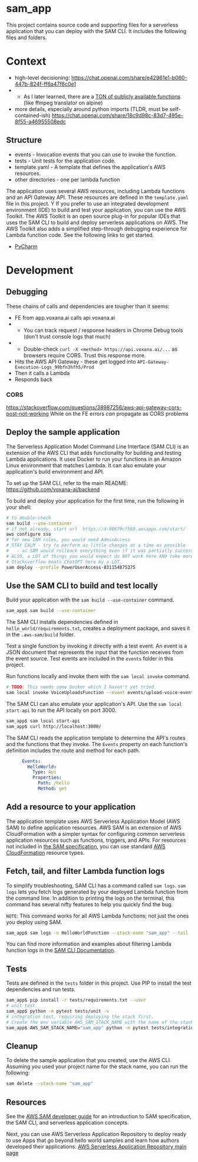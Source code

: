 # sam_app

This project contains source code and supporting files for a serverless application that you can deploy with the SAM CLI. It includes the following files and folders.

# Context
- high-level decisioning: https://chat.openai.com/share/e42961e1-b060-447b-824f-ff6a47f6c0e1
- - As I later learned, there are a [TON of publicly available functions](https://us-east-1.console.aws.amazon.com/serverlessrepo/home?region=us-east-1#/available-applications) (like ffmpeg translator on alpine)
- more details, especially around python imports (TLDR, must be self-contained-ish) https://chat.openai.com/share/18c9d98c-83d7-495e-8f55-a46955508edc

## Structure
- events - Invocation events that you can use to invoke the function.
- tests - Unit tests for the application code.
- template.yaml - A template that defines the application's AWS resources.
- other directories - one per lambda function

The application uses several AWS resources, including Lambda functions and an API Gateway API.
These resources are defined in the `template.yaml` file in this project. Y
If you prefer to use an integrated development environment (IDE) to build and test your application, you can use the AWS Toolkit.
The AWS Toolkit is an open source plug-in for popular IDEs that uses the SAM CLI to build and deploy serverless applications on AWS. The AWS Toolkit also adds a simplified step-through debugging experience for Lambda function code. See the following links to get started.
* [PyCharm](https://docs.aws.amazon.com/toolkit-for-jetbrains/latest/userguide/welcome.html)

# Development

## Debugging
These chains of calls and dependencies are tougher than it seems:
* FE from app.voxana.ai calls api.voxana.ai
* * You can track request / response headers in Chrome Debug tools (don't trust console logs that much)
* * Double-check `curl -X <method> https://api.voxana.ai/...` as browsers require CORS. Trust this response more.
* Hits the AWS API Gateway - these get logged into `API-Gateway-Execution-Logs_99bfn3hfh5/Prod`
* Then it calls a Lambda
* Responds back

### CORS
https://stackoverflow.com/questions/38987256/aws-api-gateway-cors-post-not-working
While on the FE errors *can* propagate as CORS problems

## Deploy the sample application

The Serverless Application Model Command Line Interface (SAM CLI) is an extension of the AWS CLI that adds functionality for building and testing Lambda applications. It uses Docker to run your functions in an Amazon Linux environment that matches Lambda. It can also emulate your application's build environment and API.

To set up the SAM CLI, refer to the main README: https://github.com/voxana-ai/backend

To build and deploy your application for the first time, run the following in your shell:

```bash
# to double-check
sam build --use-container
# if not already, start url  https://d-90679cf568.awsapps.com/start/
aws configure sso
# for new IAM roles, you would need AdminAccess
# STAY CALM - try to perform as little changes at a time as possible
#   - as SAM would rollback everything even if it was partially successful.
# ALSO, a LOT of things you would expect do NOT work here AND take more time.
# Stackoverflow beats ChatGPT here by a LOT.
sam deploy --profile PowerUserAccess-831154875375
```

## Use the SAM CLI to build and test locally

Build your application with the `sam build --use-container` command.

```bash
sam_app$ sam build --use-container
```

The SAM CLI installs dependencies defined in `hello_world/requirements.txt`, creates a deployment package, and saves it in the `.aws-sam/build` folder.

Test a single function by invoking it directly with a test event. An event is a JSON document that represents the input that the function receives from the event source. Test events are included in the `events` folder in this project.

Run functions locally and invoke them with the `sam local invoke` command.

```bash
# TODO: This needs some Docker which I haven't yet tried.
sam local invoke VoiceUploadsFunction --event events/upload-voice-event.json
```

The SAM CLI can also emulate your application's API. Use the `sam local start-api` to run the API locally on port 3000.

```bash
sam_app$ sam local start-api
sam_app$ curl http://localhost:3000/
```

The SAM CLI reads the application template to determine the API's routes and the functions that they invoke. The `Events` property on each function's definition includes the route and method for each path.

```yaml
      Events:
        HelloWorld:
          Type: Api
          Properties:
            Path: /hello
            Method: get
```

## Add a resource to your application
The application template uses AWS Serverless Application Model (AWS SAM) to define application resources. AWS SAM is an extension of AWS CloudFormation with a simpler syntax for configuring common serverless application resources such as functions, triggers, and APIs. For resources not included in [the SAM specification](https://github.com/awslabs/serverless-application-model/blob/master/versions/2016-10-31.md), you can use standard [AWS CloudFormation](https://docs.aws.amazon.com/AWSCloudFormation/latest/UserGuide/aws-template-resource-type-ref.html) resource types.

## Fetch, tail, and filter Lambda function logs

To simplify troubleshooting, SAM CLI has a command called `sam logs`. `sam logs` lets you fetch logs generated by your deployed Lambda function from the command line. In addition to printing the logs on the terminal, this command has several nifty features to help you quickly find the bug.

`NOTE`: This command works for all AWS Lambda functions; not just the ones you deploy using SAM.

```bash
sam_app$ sam logs -n HelloWorldFunction --stack-name "sam_app" --tail
```

You can find more information and examples about filtering Lambda function logs in the [SAM CLI Documentation](https://docs.aws.amazon.com/serverless-application-model/latest/developerguide/serverless-sam-cli-logging.html).

## Tests

Tests are defined in the `tests` folder in this project. Use PIP to install the test dependencies and run tests.

```bash
sam_app$ pip install -r tests/requirements.txt --user
# unit test
sam_app$ python -m pytest tests/unit -v
# integration test, requiring deploying the stack first.
# Create the env variable AWS_SAM_STACK_NAME with the name of the stack we are testing
sam_app$ AWS_SAM_STACK_NAME="sam_app" python -m pytest tests/integration -v
```

## Cleanup

To delete the sample application that you created, use the AWS CLI. Assuming you used your project name for the stack name, you can run the following:

```bash
sam delete --stack-name "sam_app"
```

## Resources

See the [AWS SAM developer guide](https://docs.aws.amazon.com/serverless-application-model/latest/developerguide/what-is-sam.html) for an introduction to SAM specification, the SAM CLI, and serverless application concepts.

Next, you can use AWS Serverless Application Repository to deploy ready to use Apps that go beyond hello world samples and learn how authors developed their applications: [AWS Serverless Application Repository main page](https://aws.amazon.com/serverless/serverlessrepo/)
